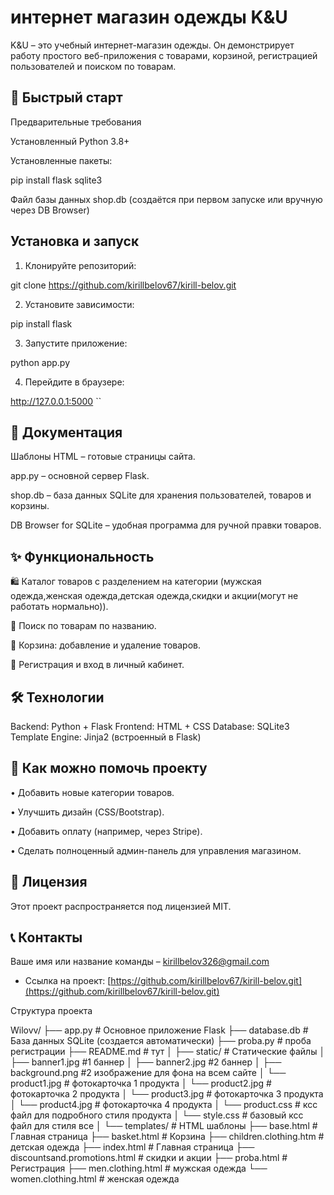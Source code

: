 # интернет магазин одежды K&U

K&U – это учебный интернет-магазин одежды.
Он демонстрирует работу простого веб-приложения с  товарами, корзиной, регистрацией пользователей и поиском по товарам.



## 🚀 Быстрый старт

Предварительные требования

Установленный Python 3.8+

 Установленные пакеты:

pip install flask sqlite3

  Файл базы данных shop.db (создаётся при первом запуске или вручную через DB Browser)



## Установка и запуск
 1. Клонируйте репозиторий:

git clone https://github.com/kirillbelov67/kirill-belov.git

 2. Установите зависимости:

pip install flask

 3. Запустите приложение:

python app.py

 4. Перейдите в браузере:

http://127.0.0.1:5000
``




## 📖 Документация

  Шаблоны HTML – готовые страницы сайта.
 
  app.py – основной сервер Flask.
 
  shop.db – база данных SQLite для хранения пользователей, товаров и корзины.
 
  DB Browser for SQLite – удобная программа для ручной правки товаров.



## ✨ Функциональность
 
 🛍 Каталог товаров с разделением на категории (мужская одежда,женская одежда,детская одежда,скидки и акции(могут не работать нормально)).
 
 🔎 Поиск по товарам по названию.

  🛒 Корзина: добавление и удаление товаров.
 
  👤 Регистрация и вход в личный кабинет.
 



## 🛠 Технологии

Backend: Python + Flask
Frontend: HTML + CSS 
Database: SQLite3
Template Engine: Jinja2 (встроенный в Flask)

## 🤝 Как можно помочь проекту
 
 • Добавить новые категории товаров.
 
 • Улучшить дизайн (CSS/Bootstrap).
 
 • Добавить оплату (например, через Stripe).
 
 • Сделать полноценный админ-панель для управления магазином.



## 📜 Лицензия

Этот проект распространяется под лицензией MIT. 



## 📞 Контакты


Ваше имя или название команды – [kirillbelov326@gmail.com](mailto:kirillbelov326@gmail.com)
* Ссылка на проект: [https://github.com/kirillbelov67/kirill-belov.git](https://github.com/kirillbelov67/kirill-belov.git)



Структура проекта

Wilovv/
├── app.py                 # Основное приложение Flask
├── database.db            # База данных SQLite (создается автоматически)
├── proba.py               # проба регистрации
├── README.md              # тут
│
├── static/               # Статические файлы
│   ├── banner1.jpg       #1 баннер
│   ├── banner2.jpg       #2 баннер
│   ├── background.png    #2 изображение для фона на всем сайте
│   └── product1.jpg            # фотокарточка 1 продукта
│   └── product2.jpg            # фотокарточка 2 продукта
│   └── product3.jpg            # фотокарточка 3 продукта
│   └── product4.jpg            # фотокарточка 4 продукта
│   └── product.css             # ксс файл для подробного стиля продукта
│   └── style.css               # базовый ксс файл для стиля все
│
└── templates/                  # HTML шаблоны
    ├── base.html               # Главная страница
    ├── basket.html             # Корзина
    ├── children.clothing.htm        # детская одежда
    ├── index.html              # Главная страница
    ├── discountsand.promotions.html               # скидки и акции
    ├── proba.html              # Регистрация
    ├── men.clothing.html          # мужская одежда
    └── women.clothing.html               # женская одежда